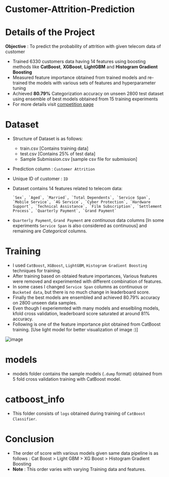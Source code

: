 # Customer-Attrition-Prediction

# Details of the Project

**Objective** : To predict the probability of attrition with given telecom data of customer
- Trained 6330 customers data having 14 features using boosting methods like **CatBoost**, **XGBoost**, **LightGBM** and **Histogram Gradient Boosting**
- Measured feature importance obtained from trained models and re-trained the models with various sets of features and hyperparameter tuning
- Achieved **80.79%** Categorization accuracy on unseen 2800 test dataset using ensemble of best models obtained from 15 training experiments
- For more details visit [competition page](https://www.kaggle.com/c/customerattritionprediction/overview)

# Dataset

- Structure of Dataset is as follows:
     - train.csv [Contains training data]
     - test.csv [Contains 25% of test data]
     - Sample Submission.csv [sample csv file for submission]
- Prediction column : `Customer Attrition`
- Unique ID of customer : `ID`
- Dataset contains 14 features related to telecom data:

      `Sex`, `Aged`, `Married`, `Total Dependents`, `Service Span`, `Mobile Service`, `4G Service`, `Cyber Protection`, `Hardware Support`, `Technical Assistance`, `Film Subscription`, `Settlement Process`, `Quarterly Payment`, `Grand Payment`
- `Quarterly Payment`, `Grand Payment` are *continuous* data columns [In some experiments `Service Span` is also considered as continuous] and remaining are *Categorical* columns.

# Training

- I used `CatBoost`, `XGBoost`, `LightGBM`, `Histogram Gradient Boosting` techniques for training.
- After training based on obtaied feature importances, Various features were removed and experimented with different combination of features.
- In some cases I changed `Service Span` columns as continuous or `Bucketed data`, but there is no much change in leaderboard score.
- Finally the best models are ensembled and achieved 80.79% accuracy on 2800 unseen data samples.
- Even though I experiemnted with many models and enselbling models, kfold cross validation, leaderboard score saturated at around 81% accuracy.
- Following is one of the feature importance plot obtained from CatBoost training. [Use light model for better visualization of image :)]

![image](https://user-images.githubusercontent.com/65073329/124431650-3c32f880-dd8e-11eb-9073-df3f62eafdc4.png)

# models

- models folder contains the sample models (`.dump` format) obtained from 5 fold cross validation training with CatBoost model.

# catboost_info

- This folder consists of `logs` obtained during training of `CatBoost Classifier`.

# Conclusion 

- The order of score with various models given same data pipeline is as follows : 
            Cat Boost > Light GBM > XG Boost > Histogram Gradient Boosting
- **Note** :  This order varies with varying Training data and features.

                  

